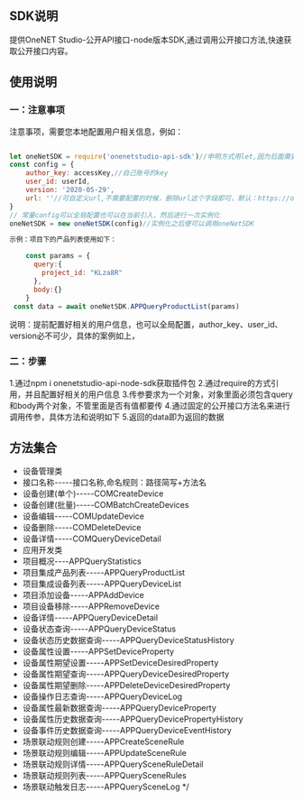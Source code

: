 ## SDK说明

  提供OneNET Studio-公开API接口-node版本SDK,通过调用公开接口方法,快速获取公开接口内容。
 
## 使用说明
### 一：注意事项
  注意事项，需要您本地配置用户相关信息，例如：
```js

let oneNetSDK = require('onenetstudio-api-sdk')//申明方式用let,因为后面需要实例化一次
const config = {
    author_key: accessKey,//自己账号的key
    user_id: userId,
    version: '2020-05-29',
    url: ''//可自定义url,不需要配置的时候，删除url这个字段即可，默认：https://openapi.heclouds.com
}
// 常量config可以全局配置也可以在当前引入，然后进行一次实例化
oneNetSDK = new oneNetSDK(config)//实例化之后便可以调用oneNetSDK

示例：项目下的产品列表使用如下：

    const params = {
      query:{
        project_id: "KLza8R"
      },
      body:{}
    }
 const data = await oneNetSDK.APPQueryProductList(params)
```

说明：提前配置好相关的用户信息，也可以全局配置，author_key、user_id、version必不可少，具体的案例如上，
### 二：步骤
  1.通过npm i onenetstudio-api-node-sdk获取插件包
  2.通过require的方式引用，并且配置好相关的用户信息
  3.传参要求为一个对象，对象里面必须包含query和body两个对象，不管里面是否有值都要传
  4.通过固定的公开接口方法名来进行调用传参，具体方法和说明如下
  5.返回的data即为返回的数据

## 方法集合
 * 设备管理类
 * 接口名称-----接口名称,命名规则：路径简写+方法名
 * 设备创建(单个)-----COMCreateDevice
 * 设备创建(批量)-----COMBatchCreateDevices
 * 设备编辑-----COMUpdateDevice
 * 设备删除-----COMDeleteDevice
 * 设备详情-----COMQueryDeviceDetail
 * 应用开发类
 * 项目概况----APPQueryStatistics
 * 项目集成产品列表-----APPQueryProductList
 * 项目集成设备列表-----APPQueryDeviceList
 * 项目添加设备-----APPAddDevice
 * 项目设备移除-----APPRemoveDevice
 * 设备详情-----APPQueryDeviceDetail
 * 设备状态查询-----APPQueryDeviceStatus
 * 设备状态历史数据查询-----APPQueryDeviceStatusHistory
 * 设备属性设置-----APPSetDeviceProperty
 * 设备属性期望设置-----APPSetDeviceDesiredProperty
 * 设备属性期望查询-----APPQueryDeviceDesiredProperty
 * 设备属性期望删除-----APPDeleteDeviceDesiredProperty
 * 设备操作日志查询-----APPQueryDeviceLog
 * 设备属性最新数据查询-----APPQueryDeviceProperty
 * 设备属性历史数据查询-----APPQueryDevicePropertyHistory
 * 设备事件历史数据查询-----APPQueryDeviceEventHistory
 * 场景联动规则创建-----APPCreateSceneRule
 * 场景联动规则编辑-----APPUpdateSceneRule
 * 场景联动规则详情-----APPQuerySceneRuleDetail
 * 场景联动规则列表-----APPQuerySceneRules
 * 场景联动触发日志-----APPQuerySceneLog
 */